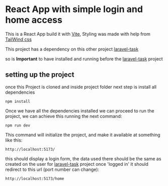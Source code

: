 # React App with simple login and home access
This is a React App build it with [Vite](https://vite.dev/), Styling was made with help from [TailWind css](https://tailwindcss.com/)

This project has a dependency on this other project [laravel-task](https://github.com/tomeragain/laravel-task)

so is **Important** to have installed and running before the [laravel-task](https://github.com/tomeragain/laravel-task) project

## setting up the project
once this Project is cloned and inside project folder next step is install all dependencies
```
npm install
```

Once we have all the dependencies installed we can proceed to run the project, we can achieve this running the next command: 
```
npm run dev
```
This command will initialize the project, and make it available at something like this: 

```
http://localhost:5173/
```

this should display a login form, the data used there should be the same as created on the user for [laravel-task](https://github.com/tomeragain/laravel-task) project 
once 'logged in' it should redirect to this url (port number can change):

```
http://localhost:5173/home
```